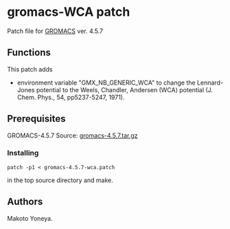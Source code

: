 # gromacs-WCA patch

Patch file for [GROMACS][1] ver. 4.5.7

## Functions

This patch adds

- environment variable "GMX_NB_GENERIC_WCA" to change the Lennard-Jones potential to the Weels, Chandler, Andersen (WCA) potential (J. Chem. Phys., 54, pp5237-5247, 1971).

## Prerequisites

GROMACS-4.5.7 Source: [gromacs-4.5.7.tar.gz][2]

### Installing

`patch -p1 < gromacs-4.5.7-wca.patch`

in the top source directory and make.

## Authors

Makoto Yoneya.

[1]: http://www.gromacs.org/
[2]: ftp://ftp.gromacs.org/pub/gromacs/gromacs-4.5.7.tar.gz
